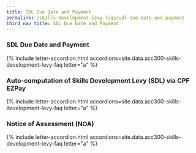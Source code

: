 ```yaml
---
title: SDL Due Date and Payment
permalink: /skills-development-levy-faqs/sdl-due-date-and-payment
third_nav_title: SDL Due Date and Payment
---
```


### SDL Due Date and Payment

{% include letter-accordion.html accordions=site.data.acc300-skills-development-levy-faq letter="a" %}

### Auto-computation of Skills Development Levy (SDL) via CPF EZPay

{% include letter-accordion.html accordions=site.data.acc300-skills-development-levy-faq letter="a" %}

### Notice of Assessment (NOA)

{% include letter-accordion.html accordions=site.data.acc300-skills-development-levy-faq letter="a" %}